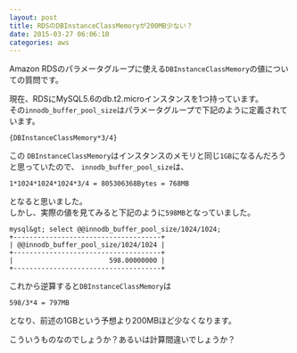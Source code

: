 ```yaml
---
layout: post
title: RDSのDBInstanceClassMemoryが200MB少ない？
date: 2015-03-27 06:06:10
categories: aws
---
```

<p>Amazon RDSのパラメータグループに使える<code>DBInstanceClassMemory</code>の値についての質問です。</p>

<p>現在、RDSにMySQL5.6のdb.t2.microインスタンスを1つ持っています。<br>
その<code>innodb_buffer_pool_size</code>はパラメータグループで下記のように定義されています。</p>

```
{DBInstanceClassMemory*3/4}
```

<p>この <code>DBInstanceClassMemory</code>はインスタンスのメモリと同じ<code>1GB</code>になるんだろうと思っていたので、 <code>innodb_buffer_pool_size</code>は、</p>

```
1*1024*1024*1024*3/4 = 805306368Bytes = 768MB
```

<p>となると思いました。<br>
しかし、実際の値を見てみると下記のように<code>598MB</code>となっていました。</p>

```
mysql&gt; select @@innodb_buffer_pool_size/1024/1024;
+-------------------------------------+
| @@innodb_buffer_pool_size/1024/1024 |
+-------------------------------------+
|                        598.00000000 |
+-------------------------------------+
```

<p>これから逆算すると<code>DBInstanceClassMemory</code>は</p>

```
598/3*4 = 797MB
```

<p>となり、前述の1GBという予想より200MBほど少なくなります。</p>

<p>こういうものなのでしょうか？あるいは計算間違いでしょうか？</p>
